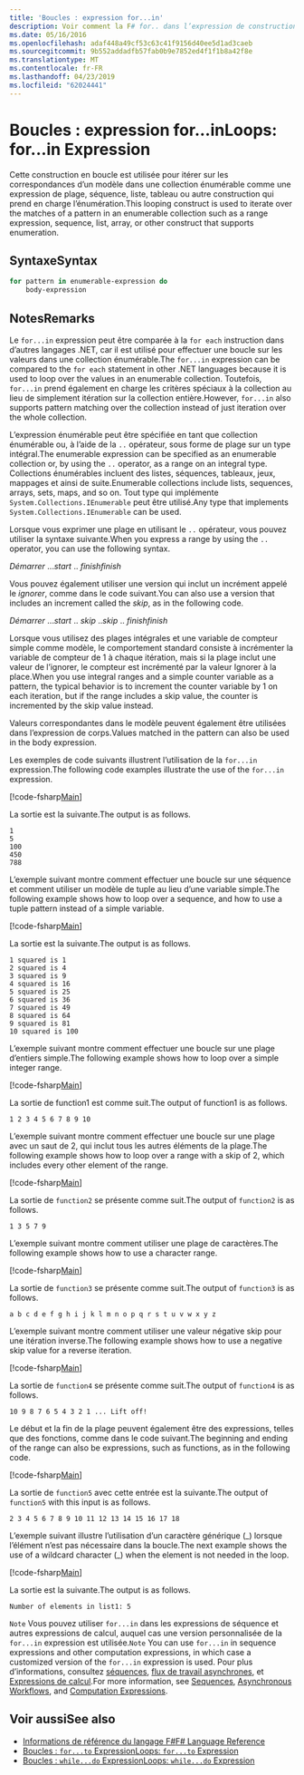 ```yaml
---
title: 'Boucles : expression for...in'
description: Voir comment la F# for.. dans l’expression de construction en boucle est utilisée pour itérer sur les correspondances d’un modèle dans une collection énumérable.
ms.date: 05/16/2016
ms.openlocfilehash: adaf448a49cf53c63c41f9156d40ee5d1ad3caeb
ms.sourcegitcommit: 9b552addadfb57fab0b9e7852ed4f1f1b8a42f8e
ms.translationtype: MT
ms.contentlocale: fr-FR
ms.lasthandoff: 04/23/2019
ms.locfileid: "62024441"
---
```

# <a name="loops-forin-expression"></a><span data-ttu-id="a8363-103">Boucles : expression for...in</span><span class="sxs-lookup"><span data-stu-id="a8363-103">Loops: for...in Expression</span></span>

<span data-ttu-id="a8363-104">Cette construction en boucle est utilisée pour itérer sur les correspondances d’un modèle dans une collection énumérable comme une expression de plage, séquence, liste, tableau ou autre construction qui prend en charge l’énumération.</span><span class="sxs-lookup"><span data-stu-id="a8363-104">This looping construct is used to iterate over the matches of a pattern in an enumerable collection such as a range expression, sequence, list, array, or other construct that supports enumeration.</span></span>

## <a name="syntax"></a><span data-ttu-id="a8363-105">Syntaxe</span><span class="sxs-lookup"><span data-stu-id="a8363-105">Syntax</span></span>

```fsharp
for pattern in enumerable-expression do
    body-expression
```

## <a name="remarks"></a><span data-ttu-id="a8363-106">Notes</span><span class="sxs-lookup"><span data-stu-id="a8363-106">Remarks</span></span>

<span data-ttu-id="a8363-107">Le `for...in` expression peut être comparée à la `for each` instruction dans d’autres langages .NET, car il est utilisé pour effectuer une boucle sur les valeurs dans une collection énumérable.</span><span class="sxs-lookup"><span data-stu-id="a8363-107">The `for...in` expression can be compared to the `for each` statement in other .NET languages because it is used to loop over the values in an enumerable collection.</span></span> <span data-ttu-id="a8363-108">Toutefois, `for...in` prend également en charge les critères spéciaux à la collection au lieu de simplement itération sur la collection entière.</span><span class="sxs-lookup"><span data-stu-id="a8363-108">However, `for...in` also supports pattern matching over the collection instead of just iteration over the whole collection.</span></span>

<span data-ttu-id="a8363-109">L’expression énumérable peut être spécifiée en tant que collection énumérable ou, à l’aide de la `..` opérateur, sous forme de plage sur un type intégral.</span><span class="sxs-lookup"><span data-stu-id="a8363-109">The enumerable expression can be specified as an enumerable collection or, by using the `..` operator, as a range on an integral type.</span></span> <span data-ttu-id="a8363-110">Collections énumérables incluent des listes, séquences, tableaux, jeux, mappages et ainsi de suite.</span><span class="sxs-lookup"><span data-stu-id="a8363-110">Enumerable collections include lists, sequences, arrays, sets, maps, and so on.</span></span> <span data-ttu-id="a8363-111">Tout type qui implémente `System.Collections.IEnumerable` peut être utilisé.</span><span class="sxs-lookup"><span data-stu-id="a8363-111">Any type that implements `System.Collections.IEnumerable` can be used.</span></span>

<span data-ttu-id="a8363-112">Lorsque vous exprimer une plage en utilisant le `..` opérateur, vous pouvez utiliser la syntaxe suivante.</span><span class="sxs-lookup"><span data-stu-id="a8363-112">When you express a range by using the `..` operator, you can use the following syntax.</span></span>

<span data-ttu-id="a8363-113">*Démarrer* ...</span><span class="sxs-lookup"><span data-stu-id="a8363-113">*start* ..</span></span> <span data-ttu-id="a8363-114">*finish*</span><span class="sxs-lookup"><span data-stu-id="a8363-114">*finish*</span></span>

<span data-ttu-id="a8363-115">Vous pouvez également utiliser une version qui inclut un incrément appelé le *ignorer*, comme dans le code suivant.</span><span class="sxs-lookup"><span data-stu-id="a8363-115">You can also use a version that includes an increment called the *skip*, as in the following code.</span></span>

<span data-ttu-id="a8363-116">*Démarrer* ...</span><span class="sxs-lookup"><span data-stu-id="a8363-116">*start* ..</span></span> <span data-ttu-id="a8363-117">*skip* ..</span><span class="sxs-lookup"><span data-stu-id="a8363-117">*skip* ..</span></span> <span data-ttu-id="a8363-118">*finish*</span><span class="sxs-lookup"><span data-stu-id="a8363-118">*finish*</span></span>

<span data-ttu-id="a8363-119">Lorsque vous utilisez des plages intégrales et une variable de compteur simple comme modèle, le comportement standard consiste à incrémenter la variable de compteur de 1 à chaque itération, mais si la plage inclut une valeur de l’ignorer, le compteur est incrémenté par la valeur Ignorer à la place.</span><span class="sxs-lookup"><span data-stu-id="a8363-119">When you use integral ranges and a simple counter variable as a pattern, the typical behavior is to increment the counter variable by 1 on each iteration, but if the range includes a skip value, the counter is incremented by the skip value instead.</span></span>

<span data-ttu-id="a8363-120">Valeurs correspondantes dans le modèle peuvent également être utilisées dans l’expression de corps.</span><span class="sxs-lookup"><span data-stu-id="a8363-120">Values matched in the pattern can also be used in the body expression.</span></span>

<span data-ttu-id="a8363-121">Les exemples de code suivants illustrent l’utilisation de la `for...in` expression.</span><span class="sxs-lookup"><span data-stu-id="a8363-121">The following code examples illustrate the use of the `for...in` expression.</span></span>

[!code-fsharp[Main](../../../samples/snippets/fsharp/lang-ref-2/snippet5201.fs)]

<span data-ttu-id="a8363-122">La sortie est la suivante.</span><span class="sxs-lookup"><span data-stu-id="a8363-122">The output is as follows.</span></span>

```
1
5
100
450
788
```

<span data-ttu-id="a8363-123">L’exemple suivant montre comment effectuer une boucle sur une séquence et comment utiliser un modèle de tuple au lieu d’une variable simple.</span><span class="sxs-lookup"><span data-stu-id="a8363-123">The following example shows how to loop over a sequence, and how to use a tuple pattern instead of a simple variable.</span></span>

[!code-fsharp[Main](../../../samples/snippets/fsharp/lang-ref-2/snippet5202.fs)]

<span data-ttu-id="a8363-124">La sortie est la suivante.</span><span class="sxs-lookup"><span data-stu-id="a8363-124">The output is as follows.</span></span>

```
1 squared is 1
2 squared is 4
3 squared is 9
4 squared is 16
5 squared is 25
6 squared is 36
7 squared is 49
8 squared is 64
9 squared is 81
10 squared is 100
```

<span data-ttu-id="a8363-125">L’exemple suivant montre comment effectuer une boucle sur une plage d’entiers simple.</span><span class="sxs-lookup"><span data-stu-id="a8363-125">The following example shows how to loop over a simple integer range.</span></span>

[!code-fsharp[Main](../../../samples/snippets/fsharp/lang-ref-2/snippet5203.fs)]

<span data-ttu-id="a8363-126">La sortie de function1 est comme suit.</span><span class="sxs-lookup"><span data-stu-id="a8363-126">The output of function1 is as follows.</span></span>

```
1 2 3 4 5 6 7 8 9 10
```

<span data-ttu-id="a8363-127">L’exemple suivant montre comment effectuer une boucle sur une plage avec un saut de 2, qui inclut tous les autres éléments de la plage.</span><span class="sxs-lookup"><span data-stu-id="a8363-127">The following example shows how to loop over a range with a skip of 2, which includes every other element of the range.</span></span>

[!code-fsharp[Main](../../../samples/snippets/fsharp/lang-ref-2/snippet5204.fs)]

<span data-ttu-id="a8363-128">La sortie de `function2` se présente comme suit.</span><span class="sxs-lookup"><span data-stu-id="a8363-128">The output of `function2` is as follows.</span></span>

```
1 3 5 7 9
```

<span data-ttu-id="a8363-129">L’exemple suivant montre comment utiliser une plage de caractères.</span><span class="sxs-lookup"><span data-stu-id="a8363-129">The following example shows how to use a character range.</span></span>

[!code-fsharp[Main](../../../samples/snippets/fsharp/lang-ref-2/snippet5205.fs)]

<span data-ttu-id="a8363-130">La sortie de `function3` se présente comme suit.</span><span class="sxs-lookup"><span data-stu-id="a8363-130">The output of `function3` is as follows.</span></span>

```
a b c d e f g h i j k l m n o p q r s t u v w x y z
```

<span data-ttu-id="a8363-131">L’exemple suivant montre comment utiliser une valeur négative skip pour une itération inverse.</span><span class="sxs-lookup"><span data-stu-id="a8363-131">The following example shows how to use a negative skip value for a reverse iteration.</span></span>

[!code-fsharp[Main](../../../samples/snippets/fsharp/lang-ref-2/snippet5208.fs)]

<span data-ttu-id="a8363-132">La sortie de `function4` se présente comme suit.</span><span class="sxs-lookup"><span data-stu-id="a8363-132">The output of `function4` is as follows.</span></span>

```
10 9 8 7 6 5 4 3 2 1 ... Lift off!
```

<span data-ttu-id="a8363-133">Le début et la fin de la plage peuvent également être des expressions, telles que des fonctions, comme dans le code suivant.</span><span class="sxs-lookup"><span data-stu-id="a8363-133">The beginning and ending of the range can also be expressions, such as functions, as in the following code.</span></span>

[!code-fsharp[Main](../../../samples/snippets/fsharp/lang-ref-2/snippet5206.fs)]

<span data-ttu-id="a8363-134">La sortie de `function5` avec cette entrée est la suivante.</span><span class="sxs-lookup"><span data-stu-id="a8363-134">The output of `function5` with this input is as follows.</span></span>

```
2 3 4 5 6 7 8 9 10 11 12 13 14 15 16 17 18
```

<span data-ttu-id="a8363-135">L’exemple suivant illustre l’utilisation d’un caractère générique (\_) lorsque l’élément n’est pas nécessaire dans la boucle.</span><span class="sxs-lookup"><span data-stu-id="a8363-135">The next example shows the use of a wildcard character (\_) when the element is not needed in the loop.</span></span>

[!code-fsharp[Main](../../../samples/snippets/fsharp/lang-ref-2/snippet5207.fs)]

<span data-ttu-id="a8363-136">La sortie est la suivante.</span><span class="sxs-lookup"><span data-stu-id="a8363-136">The output is as follows.</span></span>

```
Number of elements in list1: 5
```

<span data-ttu-id="a8363-137">`Note` Vous pouvez utiliser `for...in` dans les expressions de séquence et autres expressions de calcul, auquel cas une version personnalisée de la `for...in` expression est utilisée.</span><span class="sxs-lookup"><span data-stu-id="a8363-137">`Note` You can use `for...in` in sequence expressions and other computation expressions, in which case a customized version of the `for...in` expression is used.</span></span> <span data-ttu-id="a8363-138">Pour plus d’informations, consultez [séquences](sequences.md), [flux de travail asynchrones](asynchronous-workflows.md), et [Expressions de calcul](computation-expressions.md).</span><span class="sxs-lookup"><span data-stu-id="a8363-138">For more information, see [Sequences](sequences.md), [Asynchronous Workflows](asynchronous-workflows.md), and [Computation Expressions](computation-expressions.md).</span></span>

## <a name="see-also"></a><span data-ttu-id="a8363-139">Voir aussi</span><span class="sxs-lookup"><span data-stu-id="a8363-139">See also</span></span>

- [<span data-ttu-id="a8363-140">Informations de référence du langage F#</span><span class="sxs-lookup"><span data-stu-id="a8363-140">F# Language Reference</span></span>](index.md)
- [<span data-ttu-id="a8363-141">Boucles : `for...to` Expression</span><span class="sxs-lookup"><span data-stu-id="a8363-141">Loops: `for...to` Expression</span></span>](loops-for-to-expression.md)
- [<span data-ttu-id="a8363-142">Boucles : `while...do` Expression</span><span class="sxs-lookup"><span data-stu-id="a8363-142">Loops: `while...do` Expression</span></span>](loops-while-do-expression.md)